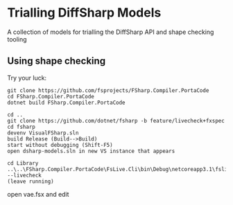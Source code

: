 # Trialling DiffSharp Models

A collection of models for trialling the DiffSharp API and shape checking tooling


## Using shape checking

Try your luck:

	git clone https://github.com/fsprojects/FSharp.Compiler.PortaCode
	cd FSharp.Compiler.PortaCode
	dotnet build FSharp.Compiler.PortaCode

	cd ..
	git clone https://github.com/dotnet/fsharp -b feature/livecheck+fxspec
	cd fsharp
	devenv VisualFSharp.sln
	build Release (Build-->Build)
	start without debugging (Shift-F5)
	open dsharp-models.sln in new VS instance that appears

	cd Library
	..\..\FSharp.Compiler.PortaCode\FsLive.Cli\bin\Debug\netcoreapp3.1\fslive.exe --livecheck
	(leave running)



open vae.fsx and edit
